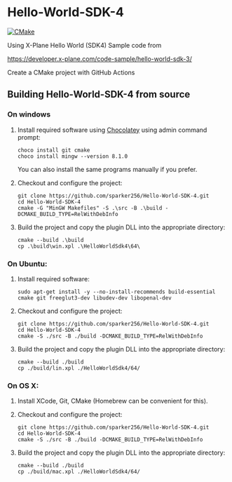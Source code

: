 # Hello-World-SDK-4

[![CMake](https://github.com/sparker256/Hello-World-SDK-4/actions/workflows/cmake.yml/badge.svg)](https://github.com/sparker256/Hello-World-SDK-4/actions/workflows/cmake.yml)

Using X-Plane Hello World (SDK4) Sample code from

https://developer.x-plane.com/code-sample/hello-world-sdk-3/

Create a CMake project with GitHub Actions

## Building Hello-World-SDK-4 from source

### On windows

1.  Install required software using [Chocolatey](https://chocolatey.org/) using admin command prompt:

    ```
    choco install git cmake
    choco install mingw --version 8.1.0
    ```

    You can also install the same programs manually if you prefer.

2.  Checkout and configure the project:

    ```
    git clone https://github.com/sparker256/Hello-World-SDK-4.git
    cd Hello-World-SDK-4
    cmake -G "MinGW Makefiles" -S .\src -B .\build -DCMAKE_BUILD_TYPE=RelWithDebInfo
    ```

3.  Build the project and copy the plugin DLL into the appropriate directory:

    ```
    cmake --build .\build
    cp .\build\win.xpl .\HelloWorldSdk4\64\
    ```

### On Ubuntu:

1. Install required software:

   ```
   sudo apt-get install -y --no-install-recommends build-essential cmake git freeglut3-dev libudev-dev libopenal-dev

   ```

2. Checkout and configure the project:

   ```
   git clone https://github.com/sparker256/Hello-World-SDK-4.git
   cd Hello-World-SDK-4
   cmake -S ./src -B ./build -DCMAKE_BUILD_TYPE=RelWithDebInfo
   ```

3. Build the project and copy the plugin DLL into the appropriate directory:

   ```
   cmake --build ./build
   cp ./build/lin.xpl ./HelloWorldSdk4/64/
   ```

### On OS X:

1. Install XCode, Git, CMake (Homebrew can be convenient for this).

2. Checkout and configure the project:

   ```
   git clone https://github.com/sparker256/Hello-World-SDK-4.git
   cd Hello-World-SDK-4
   cmake -S ./src -B ./build -DCMAKE_BUILD_TYPE=RelWithDebInfo
   ```

3. Build the project and copy the plugin DLL into the appropriate directory:

   ```
   cmake --build ./build
   cp ./build/mac.xpl ./HelloWorldSdk4/64/
   ```
